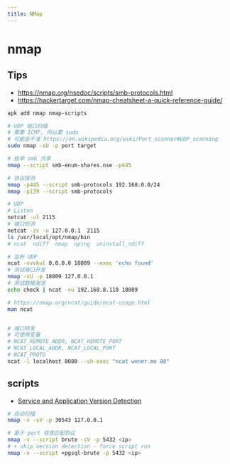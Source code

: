 ```yaml
---
title: NMap
---
```


# nmap

## Tips

- https://nmap.org/nsedoc/scripts/smb-protocols.html
- https://hackertarget.com/nmap-cheatsheet-a-quick-reference-guide/

```bash
apk add nmap nmap-scripts

# UDP 端口扫描
# 需要 ICMP, 所以要 sudo
# 可能会不准 https://en.wikipedia.org/wiki/Port_scanner#UDP_scanning
sudo nmap -sU -p port target

# 枚举 smb 共享
nmap --script smb-enum-shares.nse -p445

# 协议探测
nmap -p445 --script smb-protocols 192.168.0.0/24
nmap -p139 --script smb-protocols

# UDP
# Listen
netcat -ul 2115
# 端口检测
netcat -zv -u 127.0.0.1  2115
ls /usr/local/opt/nmap/bin
# ncat  ndiff  nmap  nping  uninstall_ndiff

# 监听 UDP
ncat -vvvkul 0.0.0.0 18009 --exec 'echo found'
# 测试端口开发
nmap -sU -p 18009 127.0.0.1
# 测试数据发送
echo check | ncat -vu 192.168.8.110 18009

# https://nmap.org/ncat/guide/ncat-usage.html
man ncat


# 端口转发
# 可使用变量
# NCAT_REMOTE_ADDR, NCAT_REMOTE_PORT
# NCAT_LOCAL_ADDR, NCAT_LOCAL_PORT
# NCAT_PROTO
ncat -l localhost 8080 --sh-exec "ncat wener.me 80"
```

## scripts

- [Service and Application Version Detection](https://nmap.org/book/vscan.html)

```bash
# 自动扫描
nmap -v -sV -p 30543 127.0.0.1

# 基于 port 信息匹配协议
nmap -v --script brute -sV -p 5432 <ip>
# + skip version detection - force script run
nmap -v --script +pgsql-brute -p 5432 <ip>
```
